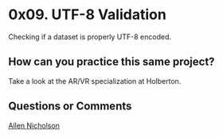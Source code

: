 # 0x09. UTF-8 Validation

Checking if a dataset is properly UTF-8 encoded.

## How can you practice this same project?

Take a look at the AR/VR specialization at Holberton.

## Questions or Comments

[Allen Nicholson](https://github.com/ranicholson)
